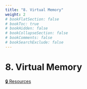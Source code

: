 ```yaml
---
title: "8. Virtual Memory"
weight: 2
# bookFlatSection: false
# bookToc: true
# bookHidden: false
# bookCollapseSection: false
# bookComments: false
# bookSearchExclude: false
---
```


# 8. Virtual Memory

[🔒 Resources](https://github.com/ryanbester/uni-resources/tree/main/osi/y2/os/8-virtual-memory)
